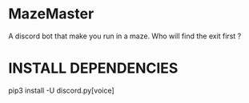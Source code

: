 # MazeMaster
A discord bot that make you run in a maze. Who will find the exit first ?

# INSTALL DEPENDENCIES

pip3 install -U discord.py[voice]